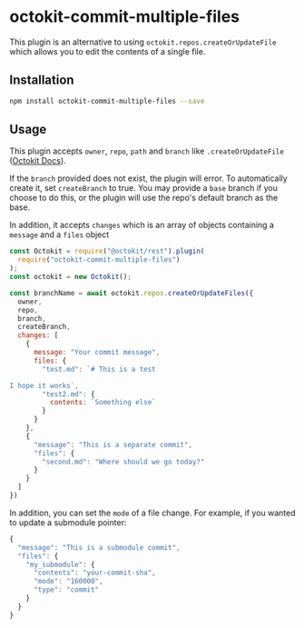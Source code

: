 # octokit-commit-multiple-files

This plugin is an alternative to using `octokit.repos.createOrUpdateFile` which allows you to edit the contents of a single file.

## Installation

```bash
npm install octokit-commit-multiple-files --save
```

## Usage

This plugin accepts `owner`, `repo`, `path` and `branch` like `.createOrUpdateFile` ([Octokit Docs](https://octokit.github.io/rest.js/#octokit-routes-repos-create-or-update-file)).

If the `branch` provided does not exist, the plugin will error. To automatically create it, set `createBranch` to true. You may provide a `base` branch if you choose to do this, or the plugin will use the repo's default branch as the base.

In addition, it accepts `changes` which is an array of objects containing a `message` and a `files` object

```javascript
const Octokit = require("@octokit/rest").plugin(
  require("octokit-commit-multiple-files")
);
const octokit = new Octokit();

const branchName = await octokit.repos.createOrUpdateFiles({
  owner,
  repo,
  branch,
  createBranch,
  changes: [
    {
      message: "Your commit message",
      files: {
        "test.md": `# This is a test

I hope it works`,
        "test2.md": {
          contents: `Something else`
        }
      }
    },
    {
      "message": "This is a separate commit",
      "files": {
        "second.md": "Where should we go today?"
      }
    }
  ]
})
```

In addition, you can set the `mode` of a file change. For example, if you wanted to update a submodule pointer:

```javascript
{
  "message": "This is a submodule commit",
  "files": {
    "my_submodule": {
      "contents": "your-commit-sha",
      "mode": "160000",
      "type": "commit"
    }
  }
}
```
